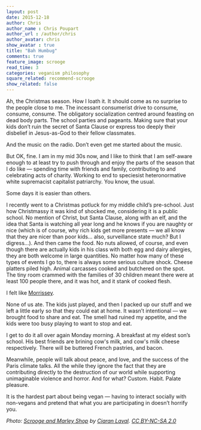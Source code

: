```yaml
---
layout: post
date: 2015-12-18
author: Chris
author_name : Chris Poupart
author_url : /author/chris
author_avatar: chris
show_avatar : true
title: "Bah Humbug"
comments: true
feature_image: scrooge
read_time: 3
categories: veganism philosophy
square_related: recommend-scrooge
show_related: false
---
```


Ah, the Christmas season. How I loath it. It should come as no surprise to the 
people close to me. The incessant consumerist drive to consume, consume, 
consume. The obligatory socialization centred around feasting on dead body 
parts. The school parties and pageants. Making sure that your kids don’t ruin 
the secret of Santa Clause or express too deeply their disbelief in Jesus-as-God
to their fellow classmates.

And the music on the radio. Don’t even get me started about the music.

But OK, fine. I am in my mid 30s now, and I like to think that I am self-aware 
enough to at least try to push through and enjoy the parts of the season that I 
do like — spending time with friends and family, contributing to and celebrating
acts of charity. Working to end to speciesist heteronormative white 
supremacist capitalist patriarchy. You know, the usual.

Some days it is easier than others.

I recently went to a Christmas potluck for my middle child’s pre-school. Just 
how Christmassy it was kind of shocked me, considering it is a public school. No
mention of Christ, but Santa Clause, along with an elf, and the idea that Santa 
is watching all year long and he knows if you are naughty or nice (which is of 
course, why rich kids get more presents — we all know that they are nicer than 
poor kids… also, surveillance state much? But I digress…). And then came the 
food.  No nuts allowed, of course, and even though there are actually kids in 
his class with both egg and dairy allergies, they are both welcome in large 
quantities.  No matter how many of these types of events I go to, there is 
always some serious culture shock. Cheese platters piled high. Animal carcasses
cooked and butchered on the spot. The tiny room crammed with the families of 
30 children meant there were at least 100 people there, and it was hot, and it 
stank of cooked flesh.
  
I felt like [Morrissey](https://www.theguardian.com/music/2009/apr/20/morrissey-coachella-meat-fumes).

None of us ate. The kids just played, and then I packed up our stuff and we left
a little early so that they could eat at home.  It wasn’t intentional — we 
brought food to share and eat.  The smell had ruined my appetite, and the kids 
were too busy playing to want to stop and eat.

I get to do it all over again Monday morning. A breakfast at my eldest son’s 
school. His best friends are brining cow's milk, and cow's milk cheese 
respectively. There will be buttered French pastries, and bacon.

Meanwhile, people will talk about peace, and love, and the success of the Paris 
climate talks. All the while they ignore the fact that they are contributing 
directly to the destruction of our world while supporting unimaginable violence 
and horror. And for what?  Custom. Habit. Palate pleasure.

It is the hardest part about being vegan — having to interact socially with 
non-vegans and pretend that what you are participating in doesn’t horrify you.

*Photo: [Scrooge and Marley Shop](https://www.flickr.com/photos/ciaran_laval/15277592774) 
by [Ciaran Laval](https://www.flickr.com/photos/ciaran_laval/). 
[CC BY-NC-SA 2.0](https://creativecommons.org/licenses/by-nc-sa/2.0/)*
